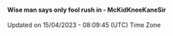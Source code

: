 #### Wise man says only fool rush in - McKidKneeKaneSir
Updated on 15/04/2023 - 08:09:45 (UTC) Time Zone
